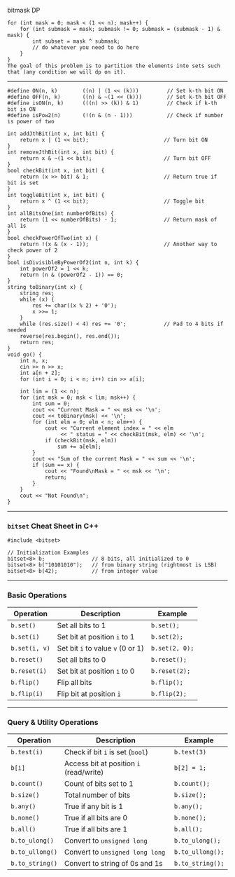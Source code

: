 bitmask DP
```
for (int mask = 0; mask < (1 << n); mask++) {
	for (int submask = mask; submask != 0; submask = (submask - 1) & mask) {
		int subset = mask ^ submask;
		// do whatever you need to do here
	}
}
The goal of this problem is to partition the elements into sets such that (any condition we will dp on it).
```
----


```
#define ON(n, k)        ((n) | (1 << (k)))         // Set k-th bit ON
#define OFF(n, k)       ((n) & ~(1 << (k)))        // Set k-th bit OFF
#define isON(n, k)      (((n) >> (k)) & 1)         // Check if k-th bit is ON
#define isPow2(n)       (!(n & (n - 1)))           // Check if number is power of two

int addJthBit(int x, int bit) {
    return x | (1 << bit);                        // Turn bit ON
}
int removeJthBit(int x, int bit) {
    return x & ~(1 << bit);                       // Turn bit OFF
}
bool checkBit(int x, int bit) {
    return (x >> bit) & 1;                        // Return true if bit is set
}
int toggleBit(int x, int bit) {
    return x ^ (1 << bit);                        // Toggle bit
}
int allBitsOne(int numberOfBits) {
    return (1 << numberOfBits) - 1;               // Return mask of all 1s
}
bool checkPowerOfTwo(int x) {
    return !(x & (x - 1));                        // Another way to check power of 2
}
bool isDivisibleByPowerOf2(int n, int k) {
    int powerOf2 = 1 << k;
    return (n & (powerOf2 - 1)) == 0;
}
string toBinary(int x) {
    string res;
    while (x) {
        res += char((x % 2) + '0');
        x >>= 1;
    }
    while (res.size() < 4) res += '0';            // Pad to 4 bits if needed
    reverse(res.begin(), res.end());
    return res;
}
void go() {
    int n, x;
    cin >> n >> x;
    int a[n + 2];
    for (int i = 0; i < n; i++) cin >> a[i];

    int lim = (1 << n);
    for (int msk = 0; msk < lim; msk++) {
        int sum = 0;
        cout << "Current Mask = " << msk << '\n';
        cout << toBinary(msk) << '\n';
        for (int elm = 0; elm < n; elm++) {
            cout << "Current element index = " << elm
                 << " status = " << checkBit(msk, elm) << '\n';
            if (checkBit(msk, elm))
                sum += a[elm];
        }
        cout << "Sum of the current Mask = " << sum << '\n';
        if (sum == x) {
            cout << "Found\nMask = " << msk << '\n';
            return;
        }
    }
    cout << "Not Found\n";
}
```

----
### `bitset` Cheat Sheet in C++

```
#include <bitset>

// Initialization Examples
bitset<8> b;               // 8 bits, all initialized to 0
bitset<8> b("10101010");   // from binary string (rightmost is LSB)
bitset<8> b(42);           // from integer value
```
---
### Basic Operations

|Operation|Description|Example|
|---|---|---|
|`b.set()`|Set all bits to 1|`b.set();`|
|`b.set(i)`|Set bit at position `i` to 1|`b.set(2);`|
|`b.set(i, v)`|Set bit `i` to value `v` (0 or 1)|`b.set(2, 0);`|
|`b.reset()`|Set all bits to 0|`b.reset();`|
|`b.reset(i)`|Set bit at position `i` to 0|`b.reset(2);`|
|`b.flip()`|Flip all bits|`b.flip();`|
|`b.flip(i)`|Flip bit at position `i`|`b.flip(2);`|

---
### Query & Utility Operations

|Operation|Description|Example|
|---|---|---|
|`b.test(i)`|Check if bit `i` is set (`bool`)|`b.test(3)`|
|`b[i]`|Access bit at position `i` (read/write)|`b[2] = 1;`|
|`b.count()`|Count of bits set to 1|`b.count();`|
|`b.size()`|Total number of bits|`b.size();`|
|`b.any()`|True if any bit is 1|`b.any();`|
|`b.none()`|True if all bits are 0|`b.none();`|
|`b.all()`|True if all bits are 1|`b.all();`|
|`b.to_ulong()`|Convert to `unsigned long`|`b.to_ulong();`|
|`b.to_ullong()`|Convert to `unsigned long long`|`b.to_ullong();`|
|`b.to_string()`|Convert to string of 0s and 1s|`b.to_string();`|
